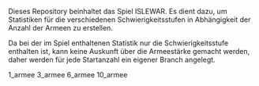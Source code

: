 Dieses Repository beinhaltet das Spiel ISLEWAR.
Es dient dazu, um Statistiken für die verschiedenen Schwierigkeitsstufen in Abhängigkeit der Anzahl der Armeen zu erstellen.

Da bei der im Spiel enthaltenen Statistik nur die Schwierigkeitsstufe enthalten ist, kann keine Auskunft über die Armeestärke gemacht werden, daher werden für jede Startanzahl ein eigener Branch angelegt.

1_armee
3_armee
6_armee
10_armee

